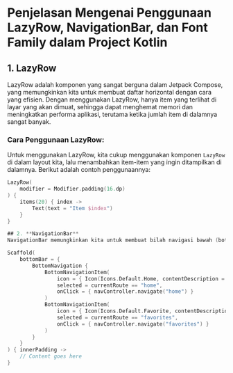 # Penjelasan Mengenai Penggunaan LazyRow, NavigationBar, dan Font Family dalam Project Kotlin

## 1. **LazyRow**
LazyRow adalah komponen yang sangat berguna dalam Jetpack Compose, yang memungkinkan kita untuk membuat daftar horizontal dengan cara yang efisien. Dengan menggunakan LazyRow, hanya item yang terlihat di layar yang akan dimuat, sehingga dapat menghemat memori dan meningkatkan performa aplikasi, terutama ketika jumlah item di dalamnya sangat banyak.

### Cara Penggunaan LazyRow:
Untuk menggunakan LazyRow, kita cukup menggunakan komponen `LazyRow` di dalam layout kita, lalu menambahkan item-item yang ingin ditampilkan di dalamnya. Berikut adalah contoh penggunaannya:

```kotlin
LazyRow(
    modifier = Modifier.padding(16.dp)
) {
    items(20) { index ->
        Text(text = "Item $index")
    }
}

## 2. **NavigationBar**
NavigationBar memungkinkan kita untuk membuat bilah navigasi bawah (bottom navigation bar) dalam aplikasi mobile. Komponen ini membantu pengguna untuk berpindah antar halaman atau bagian di aplikasi dengan cepat.

Scaffold(
    bottomBar = {
        BottomNavigation {
            BottomNavigationItem(
                icon = { Icon(Icons.Default.Home, contentDescription = null) },
                selected = currentRoute == "home",
                onClick = { navController.navigate("home") }
            )
            BottomNavigationItem(
                icon = { Icon(Icons.Default.Favorite, contentDescription = null) },
                selected = currentRoute == "favorites",
                onClick = { navController.navigate("favorites") }
            )
        }
    }
) { innerPadding ->
    // Content goes here
}

